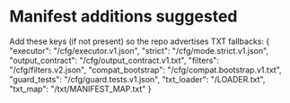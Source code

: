 # Manifest additions suggested
Add these keys (if not present) so the repo advertises TXT fallbacks:
{
  "executor": "/cfg/executor.v1.json",
  "strict": "/cfg/mode.strict.v1.json",
  "output_contract": "/cfg/output_contract.v1.txt",
  "filters": "/cfg/filters.v2.json",
  "compat_bootstrap": "/cfg/compat.bootstrap.v1.txt",
  "guard_tests": "/cfg/guard.tests.v1.json",
  "txt_loader": "/LOADER.txt",
  "txt_map": "/txt/MANIFEST_MAP.txt"
}
